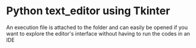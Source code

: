# Python text_editor using Tkinter
An execution file is attached to
the folder and can easily be opened
if you want to explore the editor's interface without having to run the codes in an IDE
